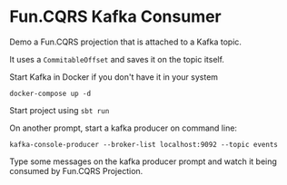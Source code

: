 # Fun.CQRS Kafka Consumer

Demo a Fun.CQRS projection that is attached to a Kafka topic. 

It uses a `CommitableOffset` and saves it on the topic itself.

Start Kafka in Docker if you don't have it in your system

```
docker-compose up -d
```
  
Start project using `sbt run`

On another prompt, start a kafka producer on command line:
```
kafka-console-producer --broker-list localhost:9092 --topic events
```

Type some messages on the kafka producer prompt and watch it being consumed by Fun.CQRS Projection.
